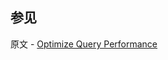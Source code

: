 ## 参见

原文 - [Optimize Query Performance]( https://docs.mongodb.com/manual/tutorial/optimize-query-performance-with-indexes-and-projections/ )

